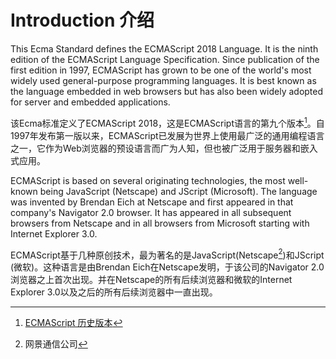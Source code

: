 # Introduction 介绍

This Ecma Standard defines the ECMAScript 2018 Language. It is the ninth edition of the ECMAScript Language
Specification. Since publication of the first edition in 1997, ECMAScript has grown to be one of the world's most
widely used general-purpose programming languages. It is best known as the language embedded in web browsers
but has also been widely adopted for server and embedded applications.

该Ecma标准定义了ECMAScript 2018，这是ECMAScript语言的第九个版本[^1]。自1997年发布第一版以来，ECMAScript已发展为世界上使用最广泛的通用编程语言之一，它作为Web浏览器的预设语言而广为人知，但也被广泛用于服务器和嵌入式应用。

ECMAScript is based on several originating technologies, the most well-known being JavaScript (Netscape) and
JScript (Microsoft). The language was invented by Brendan Eich at Netscape and first appeared in that company's
Navigator 2.0 browser. It has appeared in all subsequent browsers from Netscape and in all browsers from Microsoft
starting with Internet Explorer 3.0.

ECMAScript基于几种原创技术，最为著名的是JavaScript(Netscape[^2])和JScript (微软)。这种语言是由Brendan Eich在Netscape发明，于该公司的Navigator 2.0浏览器之上首次出现。并在Netscape的所有后续浏览器和微软的Internet Explorer 3.0以及之后的所有后续浏览器中一直出现。

[^1]: [ECMAScript 历史版本](https://developer.mozilla.org/zh-CN/docs/Web/JavaScript/Language_Resources)
[^2]: 网景通信公司
